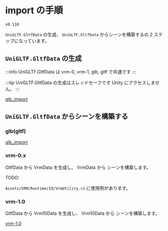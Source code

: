# import の手順

`v0.118`

`UniGLTF.GltfData` の生成、
`UniGLTF.GltfData` からシーンを構築するの 2 ステップになっています。

## `UniGLTF.GltfData` の生成

:::info UniGLTF.GltfData は vrm-0, vrm-1, glb, gltf で共通です
:::

:::tip UniGLTF.GltfData の生成はスレッドセーフです
Unity にアクセスしません。
:::

[glb_import](/api/0_82_glb_import)

## `UniGLTF.GltfData` からシーンを構築する

### glb(gltf)

[glb_import](/api/0_82_glb_import)

### vrm-0.x

GltfData から VrmData を生成し、
VrmData から シーンを構築します。

TODO:

`Assets/VRM/Runtime/IO/VrmUtility.cs` に使用例があります。

### vrm-1.0

GltfData から Vrm10Data を生成し、
Vrm10Data から シーンを構築します。

[vrm-1.0](/api/vrm1_load)
